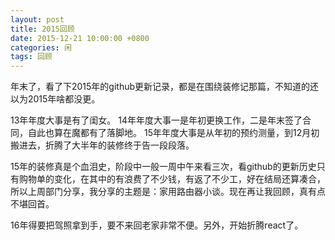 ```yaml
---
layout: post
title: 2015回顾
date: 2015-12-21 10:00:00 +0800
categories: 闲
tags: 回顾
---
```


年末了，看了下2015年的github更新记录，都是在围绕装修记那篇，不知道的还以为2015年啥都没更。

13年年度大事是有了闺女。
14年年度大事一是年初更换工作，二是年末签了合同，自此也算在魔都有了落脚地。
15年年度大事是从年初的预约测量，到12月初搬进去，折腾了大半年的装修终于告一段段落。

15年的装修真是个血泪史，阶段中一般一周中午来看三次，看github的更新历史只有购物单的变化，在其中的有浪费了不少钱，有返了不少工，好在结局还算凑合，所以上周部门分享，我分享的主题是：家用路由器小谈。现在再让我回顾，真有点不堪回首。

16年得要把驾照拿到手，要不来回老家非常不便。另外，开始折腾react了。